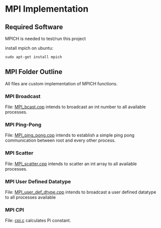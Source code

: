 # MPI Implementation 

## Required Software

MPICH is needed to test/run this project

install mpich on ubuntu:

``` sudo apt-get install mpich ```

## MPI Folder Outline

All files are custom implementation of MPICH functions.

### MPI Broadcast

File: [MPI_bcast.cpp](./src/MPI_bcast.cpp) intends to broadcast an int number to all available processes.

### MPI Ping-Pong

File: [MPI_ping_pong.cpp](./src/MPI_ping_pong.cpp) intends to establish a simple ping pong communication between root and every other process.

### MPI Scatter

File: [MPI_scatter.cpp](./src/MPI_scatter.cpp) intends to scatter an int array to all available processes.

### MPI User Defined Datatype

File: [MPI_user_def_dtype.cpp](./src/MPI_user_def_dtype.cpp) intends to broadcast a user defined datatype to all processes available

### MPI CPI

File: [cpi.c](./src/cpi.c) calculates Pi constant.

